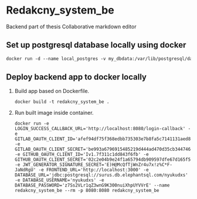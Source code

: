 # Redakcny_system_be
Backend part of thesis Collaborative markdown editor

## Set up postgresql database locally using docker
``````dockerfile
docker run -d --name local_postgres -v my_dbdata:/var/lib/postgresql/data -p 5432:5432 -e POSTGRES_USER=postgres -e POSTGRES_PASSWORD=sa -e POSTGRES_DB=postgres -d postgres:latest
``````
## Deploy backend app to docker locally

1. Build app based on Dockerfile.
    ``````
    docker build -t redakcny_system_be .    
    ``````
   
2. Run built image inside container.
    ``````   
   docker run -e LOGIN_SUCCESS_CALLBACK_URL='http://localhost:8080/login-callback' -e GITLAB_OAUTH_CLIENT_ID='afef94df75f368edbb735303e7b8fa5c7141131aed8239126055dabba80acc8c' -e GITLAB_OAUTH_CLIENT_SECRET='be993a6796915485219d444ad470d35cb3447463e4e8a57c9dc4979b1340bed3' -e GITHUB_OAUTH_CLIENT_ID='Iv1.7f311c1dd843f6fb' -e GITHUB_OAUTH_CLIENT_SECRET='02c2e04b9e24f1a65794db909597dfe67d165f53' -e JWT_GENERATOR_SIGNATURE_SECRET='E)H@McQfTjWnZr4u7x!z%C*F-JaNdRgU' -e FRONTEND_URL='http://localhost:3000' -e DATABASE_URL='jdbc:postgresql://surus.db.elephantsql.com/nyukudxs' -e DATABASE_USERNAME='nyukudxs' -e DATABASE_PASSWORD='z7Ss2VLr1qZ3wnG9K300nuiXhpUYVVrE' --name redakcny_system_be --rm -p 8080:8080 redakcny_system_be
    ``````
